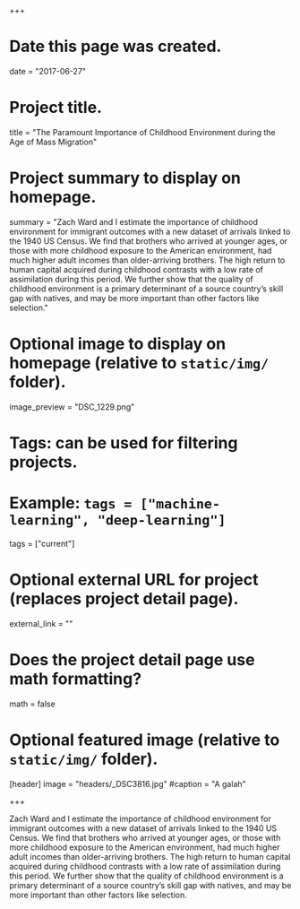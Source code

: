 +++
# Date this page was created.
date = "2017-06-27"

# Project title.
title = "The Paramount Importance of Childhood Environment during the Age of Mass Migration"

# Project summary to display on homepage.
summary = "Zach Ward and I estimate the importance of childhood environment for immigrant outcomes with a new dataset of arrivals linked to the 1940 US Census. We find that brothers who arrived at younger ages, or those with more childhood exposure to the American environment, had much higher adult incomes than older-arriving brothers. The high return to human capital acquired during childhood contrasts with a low rate of assimilation during this period. We further show that the quality of childhood environment is a primary determinant of a source country’s skill gap with natives, and may be more important than other factors like selection."


# Optional image to display on homepage (relative to `static/img/` folder).
image_preview = "DSC_1229.png"


# Tags: can be used for filtering projects.
# Example: `tags = ["machine-learning", "deep-learning"]`
tags = ["current"]

# Optional external URL for project (replaces project detail page).
external_link = ""

# Does the project detail page use math formatting?
math = false

# Optional featured image (relative to `static/img/` folder).
[header]
image = "headers/_DSC3816.jpg"
#caption = "A galah"

+++

Zach Ward and I estimate the importance of childhood environment for immigrant outcomes with
a new dataset of arrivals linked to the 1940 US Census. We find that brothers who arrived at
younger ages, or those with more childhood exposure to the American environment, had much
higher adult incomes than older-arriving brothers. The high return to human capital acquired
during childhood contrasts with a low rate of assimilation during this period. We further show
that the quality of childhood environment is a primary determinant of a source country’s skill
gap with natives, and may be more important than other factors like selection.